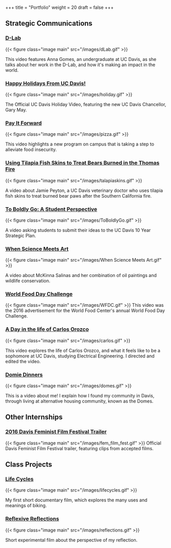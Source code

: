 +++
title = "Portfolio"
weight = 20
draft = false
+++
 ## Strategic Communications
 
### [D-Lab](https://www.youtube.com/watch?v=lI5NoMEzoIg)
{{< figure class="image main" src="/images/dLab.gif" >}}

This video features Anna Gomes, an undergraduate at UC Davis, as she talks about her work in the D-Lab, and how it's making an impact in the world.

### [Happy Holidays From UC Davis!](https://www.youtube.com/watch?v=9NyJGfnRDdM)
{{< figure class="image main" src="/images/holiday.gif" >}}

The Official UC Davis Holiday Video, featuring the new UC Davis Chancellor, Gary May.

### [Pay It Forward](https://www.youtube.com/watch?v=IFrdVr_p7NY&list=PLslgisHe5tBOupT4tpNT4NbevnfDrhq_K&index=13)
{{< figure class="image main" src="/images/pizza.gif" >}}

This video highlights a new program on campus that is taking a step to alleviate food insecurity. 

### [Using Tilapia Fish Skins to Treat Bears Burned in the Thomas Fire](https://www.youtube.com/watch?v=Oz3EB5AUpQA)
{{< figure class="image main" src="/images/talapiaskins.gif" >}}

A video about Jamie Peyton, a UC Davis veterinary doctor who uses tilapia fish skins to treat burned bear paws after the Southern California fire.

### [To Boldly Go: A Student Perspective](https://www.youtube.com/watch?v=7qhanXEL-bM)
{{< figure class="image main" src="/images/ToBoldlyGo.gif" >}}

A video asking students to submit their ideas to the UC Davis 10 Year Strategic Plan. 

### [When Science Meets Art](https://www.youtube.com/watch?v=G2jCrcKiqVE&list=PLslgisHe5tBOupT4tpNT4NbevnfDrhq_K)
{{< figure class="image main" src="/images/When Science Meets Art.gif" >}}

A video about McKinna Salinas and her combination of oil paintings and wildlife conservation.

### [World Food Day Challenge](https://www.youtube.com/watch?v=YHhaxSQRKz8)
{{< figure class="image main" src="/images/WFDC.gif" >}}
This video was the 2016 advertisement for the World Food Center's annual World Food Day Challenge.

### [A Day in the life of Carlos Orozco](https://www.youtube.com/watch?v=-1iNIgx4tiY)
{{< figure class="image main" src="/images/carlos.gif" >}}

This video explores the life of Carlos Orozco, and what it feels like to be a sophomore at UC Davis, studying Electrical Engineering. I directed and edited the video.

### [Domie Dinners](https://www.youtube.com/watch?v=SWGpmn4svDg&list=PLslgisHe5tBOupT4tpNT4NbevnfDrhq_K&index=11)
{{< figure class="image main" src="/images/domes.gif" >}}

This is a video about me! I explain how I found my community in Davis, through living at alternative housing community, known as the Domes.

## Other Internships 

### [2016 Davis Feminist Film Festival Trailer](https://vimeo.com/201980723)

{{< figure class="image main" src="/images/fem_film_fest.gif" >}}
Official Davis Feminist Film Festival trailer, featuring clips from accepted films.

## Class Projects
### [Life Cycles](https://vimeo.com/158869106)

{{< figure class="image main" src="/images/lifecycles.gif" >}}

My first short documentary film, which explores the many uses and meanings of biking.

### [Reflexive Reflections](https://vimeo.com/215486369)
{{< figure class="image main" src="/images/reflections.gif" >}}

Short experimental film about the perspective of my reflection. 
